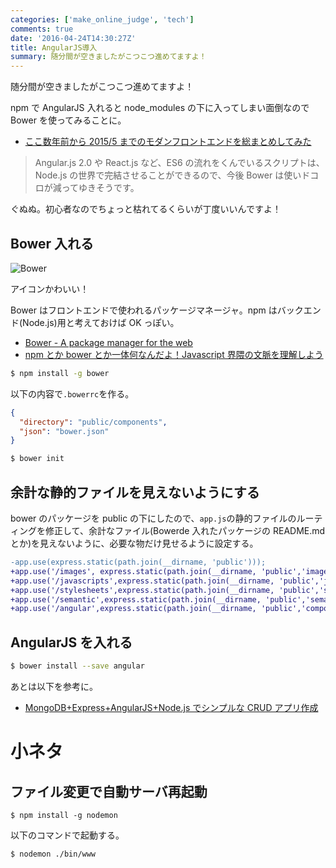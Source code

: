 ```yaml
---
categories: ['make_online_judge', 'tech']
comments: true
date: '2016-04-24T14:30:27Z'
title: AngularJS導入
summary: 随分間が空きましたがこつこつ進めてますよ！
---
```


随分間が空きましたがこつこつ進めてますよ！

npm で AngularJS 入れると node_modules の下に入ってしまい面倒なので Bower を使ってみることに。

- [ここ数年前から 2015/5 までのモダンフロントエンドを総まとめしてみた](http://qiita.com/okmttdhr/items/1caff5a36c8468779a64)

> Angular.js 2.0 や React.js など、ES6 の流れをくんでいるスクリプトは、Node.js の世界で完結させることができるので、今後 Bower は使いドコロが減ってゆきそうです。

ぐぬぬ。初心者なのでちょっと枯れてるくらいが丁度いいんですよ！

## Bower 入れる

![Bower](http://bower.io/img/bower-logo.svg)

アイコンかわいい！

Bower はフロントエンドで使われるパッケージマネージャ。npm はバックエンド(Node.js)用と考えておけば OK っぽい。

- [Bower - A package manager for the web](http://bower.io/)
- [npm とか bower とか一体何なんだよ！Javascript 界隈の文脈を理解しよう](http://qiita.com/megane42/items/2ab6ffd866c3f2fda066)

```sh
$ npm install -g bower
```

以下の内容で`.bowerrc`を作る。

```json
{
  "directory": "public/components",
  "json": "bower.json"
}
```

```sh
$ bower init
```

## 余計な静的ファイルを見えないようにする

bower のパッケージを public の下にしたので、`app.js`の静的ファイルのルーティングを修正して、余計なファイル(Bowerde 入れたパッケージの README.md とか)を見えないように、必要な物だけ見せるように設定する。

```diff
-app.use(express.static(path.join(__dirname, 'public')));
+app.use('/images', express.static(path.join(__dirname, 'public','images')));
+app.use('/javascripts',express.static(path.join(__dirname, 'public','javascripts')));
+app.use('/stylesheets',express.static(path.join(__dirname, 'public','stylesheets')));
+app.use('/semantic',express.static(path.join(__dirname, 'public','semantic')));
+app.use('/angular',express.static(path.join(__dirname, 'public','components','angular')));
```

## AngularJS を入れる

```sh
$ bower install --save angular
```

あとは以下を参考に。

- [MongoDB+Express+AngularJS+Node.js でシンプルな CRUD アプリ作成](http://qiita.com/naga3/items/e63144e17cb1ab9e03e9)

# 小ネタ

## ファイル変更で自動サーバ再起動

```
$ npm install -g nodemon
```

以下のコマンドで起動する。

```
$ nodemon ./bin/www
```
